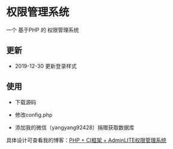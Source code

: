 # 权限管理系统

一个 基于PHP 的 权限管理系统

## 更新

- 2019-12-30 更新登录样式

## 使用

- 下载源码

- 修改config.php

- 添加我的微信（yangyang92428）捐赠获取数据库


具体设计可查看我的博客：[PHP + CI框架 + AdminLITE权限管理系统](https://www.cnblogs.com/yang-2018/p/11584974.html)

